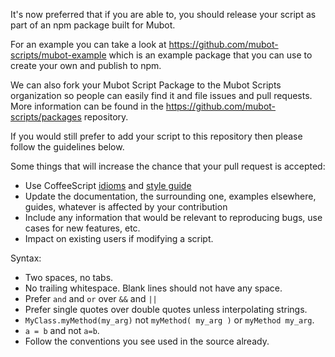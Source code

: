 It's now preferred that if you are able to, you should release your script as
part of an npm package built for Mubot.

For an example you can take a look at
https://github.com/mubot-scripts/mubot-example which is an example package that
you can use to create your own and publish to npm.

We can also fork your Mubot Script Package to the Mubot Scripts organization so
people can easily find it and file issues and pull requests. More information
can be found in the https://github.com/mubot-scripts/packages repository.

If you would still prefer to add your script to this repository then please
follow the guidelines below.

Some things that will increase the chance that your pull request is accepted:

  * Use CoffeeScript [idioms](http://arcturo.github.io/library/coffeescript/04_idioms.html)
    and [style guide](https://github.com/polarmobile/coffeescript-style-guide)
  * Update the documentation, the surrounding one, examples elsewhere, guides,
    whatever is affected by your contribution
  * Include any information that would be relevant to reproducing bugs, use
    cases for new features, etc.
  * Impact on existing users if modifying a script.

Syntax:

  * Two spaces, no tabs.
  * No trailing whitespace. Blank lines should not have any space.
  * Prefer `and` and `or` over `&&` and `||`
  * Prefer single quotes over double quotes unless interpolating strings.
  * `MyClass.myMethod(my_arg)` not `myMethod( my_arg )` or `myMethod my_arg`.
  * `a = b` and not `a=b`.
  * Follow the conventions you see used in the source already.
